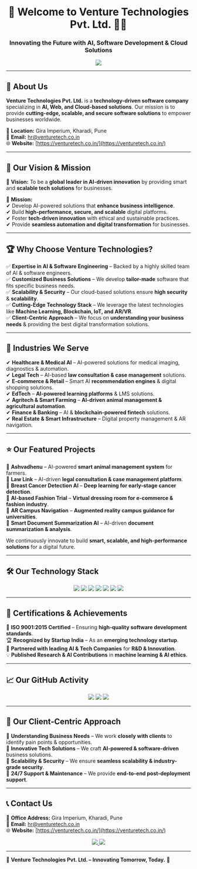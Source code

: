 <h1 align="center">🚀 Welcome to Venture Technologies Pvt. Ltd. 👨‍💻</h1>
<h3 align="center">Innovating the Future with AI, Software Development & Cloud Solutions</h3>

<p align="center">
  <img src="https://readme-typing-svg.herokuapp.com?color=FF5733&center=true&vCenter=true&width=600&lines=Empowering+Businesses+with+Technology;AI+%7C+Web+%7C+Cloud+%7C+Software+Solutions;Building+Innovative+and+Scalable+Platforms" />
</p>

---

## 🏢 About Us  

**Venture Technologies Pvt. Ltd.** is a **technology-driven software company** specializing in **AI, Web, and Cloud-based solutions**. Our mission is to provide **cutting-edge, scalable, and secure software solutions** to empower businesses worldwide.  

📍 **Location:** Gira Imperium, Kharadi, Pune  
📧 **Email:** hr@venturetech.co.in  
🌐 **Website:** [https://venturetech.co.in/](https://venturetech.co.in/)  

---

## 🎯 Our Vision & Mission  

🚀 **Vision:** To be a **global leader in AI-driven innovation** by providing smart and **scalable tech solutions** for businesses.  

🎯 **Mission:**  
✔ Develop AI-powered solutions that **enhance business intelligence**.  
✔ Build **high-performance, secure, and scalable** digital platforms.  
✔ Foster **tech-driven innovation** with ethical and sustainable practices.  
✔ Provide **seamless automation and digital transformation** for businesses.  

---

## 🏆 Why Choose Venture Technologies?  

✅ **Expertise in AI & Software Engineering** – Backed by a highly skilled team of AI & software engineers.  
✅ **Customized Business Solutions** – We develop **tailor-made** software that fits specific business needs.  
✅ **Scalability & Security** – Our cloud-based solutions ensure **high security** & **scalability**.  
✅ **Cutting-Edge Technology Stack** – We leverage the latest technologies like **Machine Learning, Blockchain, IoT, and AR/VR**.  
✅ **Client-Centric Approach** – We focus on **understanding your business needs** & providing the best digital transformation solutions.  

---

## 🚀 Industries We Serve  

✔ **Healthcare & Medical AI** – AI-powered solutions for medical imaging, diagnostics & automation.  
✔ **Legal Tech** – AI-based **law consultation & case management** solutions.  
✔ **E-commerce & Retail** – Smart AI **recommendation engines** & digital shopping solutions.  
✔ **EdTech** – **AI-powered learning platforms** & LMS solutions.  
✔ **Agritech & Smart Farming** – **AI-driven animal management & agricultural automation**.  
✔ **Finance & Banking** – AI & **blockchain-powered fintech** solutions.  
✔ **Real Estate & Smart Infrastructure** – Digital property management & AR navigation.  

---

## ⭐ Our Featured Projects  

🔹 **Ashvadhenu** – AI-powered **smart animal management system** for farmers.  
🔹 **Law Link** – AI-driven **legal consultation & case management platform**.  
🔹 **Breast Cancer Detection AI** – **Deep learning for early-stage cancer detection**.  
🔹 **AI-based Fashion Trial** – **Virtual dressing room for e-commerce & fashion industry**.  
🔹 **AR Campus Navigation** – **Augmented reality campus guidance for universities**.  
🔹 **Smart Document Summarization AI** – AI-driven **document summarization & analysis**.  

We continuously innovate to build **smart, scalable, and high-performance solutions** for a digital future.  

---

## 🛠 Our Technology Stack  

<p align="center">
  <img src="https://img.shields.io/badge/Python-3776AB?style=for-the-badge&logo=python&logoColor=white" />
  <img src="https://img.shields.io/badge/React-20232A?style=for-the-badge&logo=react&logoColor=61DAFB" />
  <img src="https://img.shields.io/badge/Node.js-43853D?style=for-the-badge&logo=node.js&logoColor=white" />
  <img src="https://img.shields.io/badge/Machine%20Learning-F7DF1E?style=for-the-badge&logo=tensorflow&logoColor=black" />
  <img src="https://img.shields.io/badge/PostgreSQL-316192?style=for-the-badge&logo=postgresql&logoColor=white" />
  <img src="https://img.shields.io/badge/AWS-FF9900?style=for-the-badge&logo=amazonaws&logoColor=white" />
  <img src="https://img.shields.io/badge/MATLAB-0076A8?style=for-the-badge&logo=mathworks&logoColor=white" />
</p>

---

## 📜 Certifications & Achievements  

🏅 **ISO 9001:2015 Certified** – Ensuring **high-quality software development standards**.  
🏆 **Recognized by Startup India** – As an **emerging technology startup**.  
🔹 **Partnered with leading AI & Tech Companies** for **R&D & Innovation**.  
💡 **Published Research & AI Contributions** in **machine learning & AI ethics**.  

---

## 📈 Our GitHub Activity  

<p align="center">
  <img src="https://github-readme-stats.vercel.app/api?username=venture-tech-pune&show_icons=true&theme=radical" />
  <img src="https://github-readme-streak-stats.herokuapp.com/?user=venture-tech-pune&theme=radical" />
  <img src="https://github-readme-stats.vercel.app/api/top-langs/?username=venture-tech-pune&layout=compact&theme=radical" />
</p>

---

## 🤝 Our Client-Centric Approach  

🔹 **Understanding Business Needs** – We work **closely with clients** to identify pain points & opportunities.  
🔹 **Innovative Tech Solutions** – We craft **AI-powered & software-driven** business solutions.  
🔹 **Scalability & Security** – We ensure **seamless scalability & industry-grade security**.  
🔹 **24/7 Support & Maintenance** – We provide **end-to-end post-deployment support**.  

---

## 📞 Contact Us  

📍 **Office Address:** Gira Imperium, Kharadi, Pune  
📧 **Email:** hr@venturetech.co.in  
🌐 **Website:** [https://venturetech.co.in/](https://venturetech.co.in/)  

<p align="center">
  <a href="mailto:hr@venturetech.co.in">
    <img src="https://img.shields.io/badge/Email-D14836?style=for-the-badge&logo=gmail&logoColor=white" />
  </a>
  <a href="https://linkedin.com/company/venture-tech-pune">
    <img src="https://img.shields.io/badge/LinkedIn-0A66C2?style=for-the-badge&logo=linkedin&logoColor=white" />
  </a>
</p>

---

🔹 **Venture Technologies Pvt. Ltd. – Innovating Tomorrow, Today.** 🚀  
